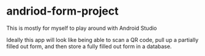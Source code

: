 # andriod-form-project

This is mostly for myself to play around with Android Studio

Ideally this app will look like being able to scan a QR code, pull up a partially filled out form, and then store a fully filled out form in a database. 
